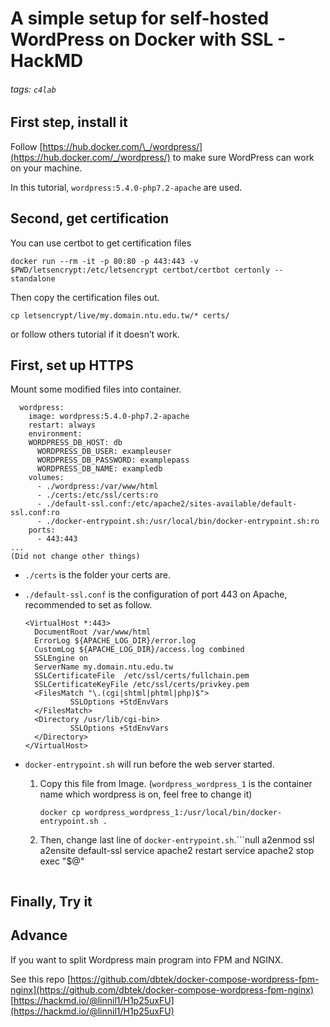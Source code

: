 # A simple setup for self-hosted WordPress on Docker with SSL - HackMD
###### [](#tags-c4lab "tags-c4lab")tags: `c4lab`

## [](#First-step-install-it "First-step-install-it")First step, install it

Follow [https://hub.docker.com/\_/wordpress/](https://hub.docker.com/_/wordpress/) to make sure WordPress can work on your machine.

In this tutorial, `wordpress:5.4.0-php7.2-apache` are used.

## [](#Second-get-certification "Second-get-certification")Second, get certification

You can use certbot to get certification files

    docker run --rm -it -p 80:80 -p 443:443 -v $PWD/letsencrypt:/etc/letsencrypt certbot/certbot certonly --standalone 

Then copy the certification files out.

    cp letsencrypt/live/my.domain.ntu.edu.tw/* certs/ 

or follow others tutorial if it doesn’t work.

## [](#First-set-up-HTTPS "First-set-up-HTTPS")First, set up HTTPS

Mount some modified files into container.

```null
  wordpress:
    image: wordpress:5.4.0-php7.2-apache
    restart: always
    environment:
    WORDPRESS_DB_HOST: db
      WORDPRESS_DB_USER: exampleuser
      WORDPRESS_DB_PASSWORD: examplepass
      WORDPRESS_DB_NAME: exampledb
    volumes:
      - ./wordpress:/var/www/html
      - ./certs:/etc/ssl/certs:ro
      - ./default-ssl.conf:/etc/apache2/sites-available/default-ssl.conf:ro
      - ./docker-entrypoint.sh:/usr/local/bin/docker-entrypoint.sh:ro
    ports:
      - 443:443
...
(Did not change other things)
```

-   `./certs` is the folder your certs are.
-   `./default-ssl.conf` is the configuration of port 443 on Apache, recommended to set as follow.

    ```null
    <VirtualHost *:443>
      DocumentRoot /var/www/html
      ErrorLog ${APACHE_LOG_DIR}/error.log
      CustomLog ${APACHE_LOG_DIR}/access.log combined
      SSLEngine on
      ServerName my.domain.ntu.edu.tw  
      SSLCertificateFile  /etc/ssl/certs/fullchain.pem  
      SSLCertificateKeyFile /etc/ssl/certs/privkey.pem  
      <FilesMatch "\.(cgi|shtml|phtml|php)$">
              SSLOptions +StdEnvVars
      </FilesMatch>
      <Directory /usr/lib/cgi-bin>
              SSLOptions +StdEnvVars
      </Directory>
    </VirtualHost>
    ```
-   `docker-entrypoint.sh` will run before the web server started.

    1.  Copy this file from Image. (`wordpress_wordpress_1` is the container name which wordpress is on, feel free to change it)

        ```
        docker cp wordpress_wordpress_1:/usr/local/bin/docker-entrypoint.sh .

        ```
    2.  Then, change last line of `docker-entrypoint.sh`.\`\`\`null
        a2enmod ssl
        a2ensite default-ssl
        service apache2 restart
        service apache2 stop
        exec "$@"
        ```

        ```

## [](#Finally-Try-it "Finally-Try-it")Finally, Try it

## [](#Advance "Advance")Advance

If you want to split Wordpress main program into FPM and NGINX.

See this repo [https://github.com/dbtek/docker-compose-wordpress-fpm-nginx](https://github.com/dbtek/docker-compose-wordpress-fpm-nginx) 
 [https://hackmd.io/@linnil1/H1p25uxFU](https://hackmd.io/@linnil1/H1p25uxFU)
